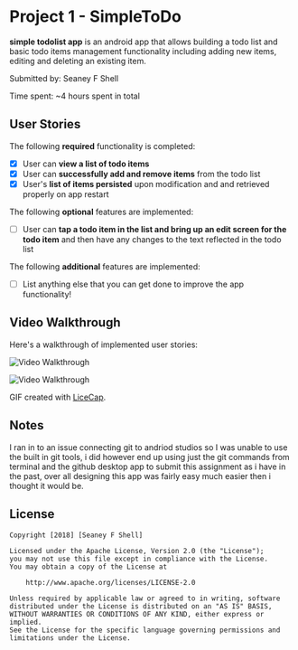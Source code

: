 # Project 1 - SimpleToDo

**simple todolist app** is an android app that allows building a todo list and basic todo items management functionality including adding new items, editing and deleting an existing item.

Submitted by: Seaney F Shell

Time spent: ~4 hours spent in total

## User Stories

The following **required** functionality is completed:

* [X] User can **view a list of todo items**
* [X] User can **successfully add and remove items** from the todo list
* [X] User's **list of items persisted** upon modification and and retrieved properly on app restart

The following **optional** features are implemented:

* [ ] User can **tap a todo item in the list and bring up an edit screen for the todo item** and then have any changes to the text reflected in the todo list

The following **additional** features are implemented:

* [ ] List anything else that you can get done to improve the app functionality!

## Video Walkthrough

Here's a walkthrough of implemented user stories:

<img src='http://i.imgur.com/link/to/your/gif/file.gif' title='Video Walkthrough' width='' alt='Video Walkthrough' />

<blockquote class="imgur-embed-pub" lang="en" data-id="a/4gxa76U"><a href="//imgur.com/4gxa76U"></a></blockquote><script async src="//s.imgur.com/min/embed.js" charset="utf-8"></script>

<img src='https://imgur.com/pJtQZNt'  title='Video Walkthrough' width='' alt='Video Walkthrough' />

GIF created with [LiceCap](http://www.cockos.com/licecap/).

## Notes

I ran in to an issue connecting git to andriod studios so I was unable to use the built in git tools, i did however end up using just the git commands from terminal and the github desktop app to submit this assignment as i have in the past, over all designing this app was fairly easy much easier then i thought it would be.

## License

    Copyright [2018] [Seaney F Shell]

    Licensed under the Apache License, Version 2.0 (the "License");
    you may not use this file except in compliance with the License.
    You may obtain a copy of the License at

        http://www.apache.org/licenses/LICENSE-2.0

    Unless required by applicable law or agreed to in writing, software
    distributed under the License is distributed on an "AS IS" BASIS,
    WITHOUT WARRANTIES OR CONDITIONS OF ANY KIND, either express or implied.
    See the License for the specific language governing permissions and
    limitations under the License.
